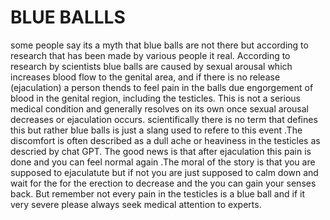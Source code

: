 # BLUE BALLLS
some people say its a myth that blue balls are not there but according to research that has been made by various people it real. According to research by scientists blue balls are caused by sexual arousal  which increases blood flow to the genital area, and if there is no release (ejaculation) a person thends to feel pain in the balls  due engorgement of blood in the genital region, including the testicles. This is not a serious medical condition and generally resolves on its own once sexual arousal decreases or ejaculation occurs. scientifically there is no term that defines this but rather blue balls is just a slang used to refere to this event .The discomfort is often described as a dull ache or heaviness in the testicles as descried by chat GPT. The good news is that after ejaculation this pain is done and you can feel normal again .The moral of the story is that you are supposed to ejaculatute but if not you are just supposed to calm down and wait for the for the erection to decrease and the you can gain your senses back. But remember not every pain in the testicles is a blue ball and if it very severe please always seek medical attention to experts.
